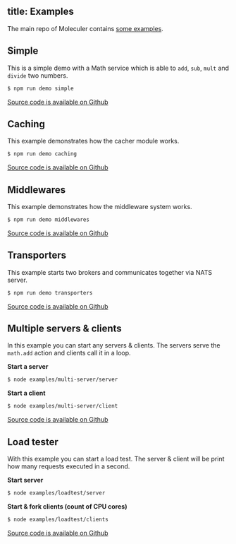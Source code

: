 title: Examples
---
The main repo of Moleculer contains [some examples](https://github.com/ice-services/moleculer/blob/master/examples/).

## Simple
This is a simple demo with a Math service which is able to `add`, `sub`, `mult` and `divide` two numbers.

```bash
$ npm run demo simple
```

[Source code is available on Github](https://github.com/ice-services/moleculer/blob/master/examples/simple/index.js)

## Caching
This example demonstrates how the cacher module works.

```bash
$ npm run demo caching
```

[Source code is available on Github](https://github.com/ice-services/moleculer/blob/master/examples/caching/index.js)

## Middlewares
This example demonstrates how the middleware system works.

```bash
$ npm run demo middlewares
```

[Source code is available on Github](https://github.com/ice-services/moleculer/blob/master/examples/middlewares/index.js)

## Transporters
This example starts two brokers and communicates together via NATS server.

```bash
$ npm run demo transporters
```

[Source code is available on Github](https://github.com/ice-services/moleculer/blob/master/examples/transporter)

## Multiple servers & clients
In this example you can start any servers & clients. The servers serve the `math.add` action and clients call it in a loop.

**Start a server**
```bash
$ node examples/multi-server/server
```

**Start a client**
```bash
$ node examples/multi-server/client
```

[Source code is available on Github](https://github.com/ice-services/moleculer/tree/master/examples/multi-server)

## Load tester
With this example you can start a load test. The server & client will be print how many requests executed in a second.

**Start server**
```bash
$ node examples/loadtest/server
```

**Start & fork clients (count of CPU cores)**
```bash
$ node examples/loadtest/clients
```

[Source code is available on Github](https://github.com/ice-services/moleculer/blob/master/examples/loadtest)
